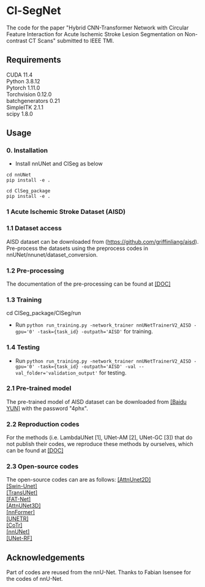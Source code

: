 # Cl-SegNet
The code for the paper "Hybrid CNN-Transformer Network with Circular Feature Interaction for Acute Ischemic Stroke Lesion Segmentation on Non-contrast CT Scans" submitted to IEEE TMI. <br />


## Requirements
CUDA 11.4<br />
Python 3.8.12<br /> 
Pytorch 1.11.0<br />
Torchvision 0.12.0<br />
batchgenerators 0.21<br />
SimpleITK 2.1.1 <br />
scipy 1.8.0 <br />

## Usage

### 0. Installation
* Install nnUNet and ClSeg as below
  
```
cd nnUNet
pip install -e .

cd ClSeg_package
pip install -e .
```
### 1 Acute Ischemic Stroke Dataset (AISD)
### 1.1 Dataset access
AISD dataset can be downloaded from (https://github.com/griffinliang/aisd). Pre-process the datasets using the preprocess codes in nnUNet/nnunet/dataset_conversion.

### 1.2 Pre-processing
The documentation of the pre-processing can be found at [[DOC]](./nnUNet/documentation) <br />

### 1.3 Training
cd ClSeg_package/ClSeg/run

* Run `python run_training.py -network_trainer nnUNetTrainerV2_AISD -gpu='0' -task={task_id} -outpath='AISD'` for training.

### 1.4 Testing 
* Run `python run_training.py -network_trainer nnUNetTrainerV2_AISD -gpu='0' -task={task_id} -outpath='AISD' -val --val_folder='validation_output'` for testing.

### 2.1 Pre-trained model
The pre-trained model of AISD dataset can be downloaded from [[Baidu YUN]](https://pan.baidu.com/s/1RmswEZsQewr7UcC14UCKMA) with the password "4phx".

### 2.2 Reproduction codes 
For the methods (i.e. LambdaUNet [1], UNet-AM [2], UNet-GC [3]) that do not publish their codes, we reproduce these methods by ourselves, which can be found at [[DOC]](./ClSeg_package/ClSeg/network_architecture)

### 2.3 Open-source codes
The open-source codes can are as follows:
[[AttnUnet2D]](https://github.com/sfczekalski/attention_unet) </br>
[[Swin-Unet]](https://github.com/HuCaoFighting/Swin-Unet) </br>
[[TransUNet]](https://github.com/Beckschen/TransUNet) </br>
[[FAT-Net]](https://github.com/SZUcsh/FAT-Net) </br>
[[AttnUNet3D]](https://github.com/mobarakol/3D_Attention_UNet) </br>
[[nnFormer]](https://github.com/282857341/nnFormer) </br>
[[UNETR]](https://github.com/282857341/nnFormer) </br>
[[CoTr]](https://github.com/YtongXie/CoTr) </br>
[[nnUNet]](https://github.com/MIC-DKFZ/nnUNet) </br>
[[UNet-RF]](https://github.com/WuChanada/Acute-ischemic-lesion-segmentation-in-NCCT)


## Acknowledgements
Part of codes are reused from the nnU-Net. Thanks to Fabian Isensee for the codes of nnU-Net.
